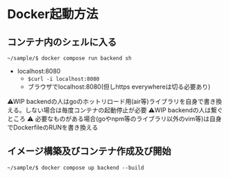 # Docker起動方法

## コンテナ内のシェルに入る
`~/sample/$ docker compose run backend sh`
  - localhost:8080
    - `$curl -i localhost:8080`
    - ブラウザでlocalhost:8080(但しhttps everywhereは切る必要あり)

⚠WIP backendの人はgoのホットリロード用(air等)ライブラリを自身で書き換える。しない場合は毎度コンテナの起動停止が必要
⚠WIP backendの人は繋ぐところ
⚠ 必要なものがある場合(goやnpm等のライブラリ以外のvim等)は自身でDockerfileのRUNを書き換える

## イメージ構築及びコンテナ作成及び開始
`~/sample/$ docker compose up backend --build`

